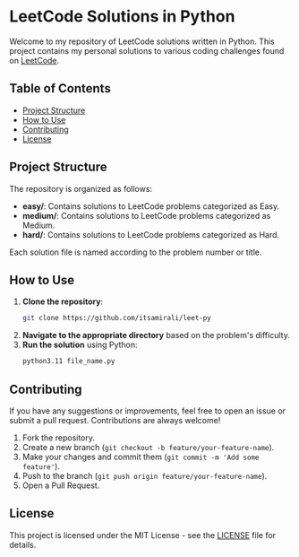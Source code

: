 # LeetCode Solutions in Python

Welcome to my repository of LeetCode solutions written in Python. This project contains my personal solutions to various coding challenges found on [LeetCode](https://leetcode.com/).

## Table of Contents

- [Project Structure](#project-structure)
- [How to Use](#how-to-use)
- [Contributing](#contributing)
- [License](#license)

## Project Structure

The repository is organized as follows:

- **easy/**: Contains solutions to LeetCode problems categorized as Easy.
- **medium/**: Contains solutions to LeetCode problems categorized as Medium.
- **hard/**: Contains solutions to LeetCode problems categorized as Hard.

Each solution file is named according to the problem number or title.

## How to Use

1. **Clone the repository**:
   ```bash
   git clone https://github.com/itsamirali/leet-py
   ```
2. **Navigate to the appropriate directory** based on the problem's difficulty.
3. **Run the solution** using Python:
   ```bash
   python3.11 file_name.py
   ```

## Contributing

If you have any suggestions or improvements, feel free to open an issue or submit a pull request. Contributions are always welcome!

1. Fork the repository.
2. Create a new branch (`git checkout -b feature/your-feature-name`).
3. Make your changes and commit them (`git commit -m 'Add some feature'`).
4. Push to the branch (`git push origin feature/your-feature-name`).
5. Open a Pull Request.

## License

This project is licensed under the MIT License - see the [LICENSE](LICENSE) file for details.
